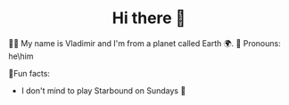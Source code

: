 <h1 align="center">Hi there 👋</h1>

🙋‍♂️ My name is Vladimir and I'm from a planet called Earth 🌍.
🤠 Pronouns: he\him

🎈Fun facts:
- I don't mind to play Starbound on Sundays 🚀

<!--
- 🔭 I’m currently working on ...
- 🌱 I’m currently learning ...
- 👯 I’m looking to collaborate on ...
- 🤔 I’m looking for help with ...
- 💬 Ask me about ...
- 📫 How to reach me: ...
- 
- ⚡ Fun fact: ...
-->
